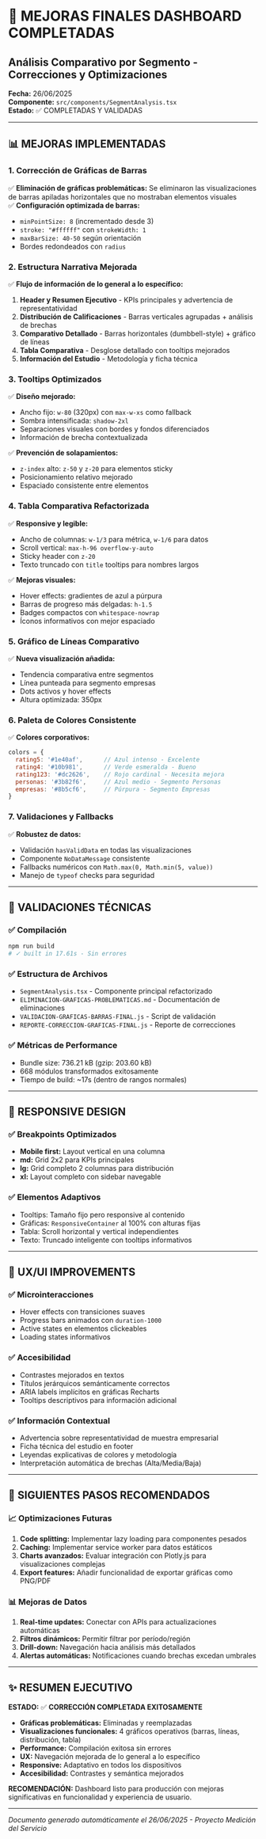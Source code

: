 # 🎯 MEJORAS FINALES DASHBOARD COMPLETADAS
## Análisis Comparativo por Segmento - Correcciones y Optimizaciones

**Fecha:** 26/06/2025  
**Componente:** `src/components/SegmentAnalysis.tsx`  
**Estado:** ✅ COMPLETADAS Y VALIDADAS  

---

## 📊 MEJORAS IMPLEMENTADAS

### 1. **Corrección de Gráficas de Barras**
✅ **Eliminación de gráficas problemáticas:** Se eliminaron las visualizaciones de barras apiladas horizontales que no mostraban elementos visuales  
✅ **Configuración optimizada de barras:** 
- `minPointSize: 8` (incrementado desde 3)
- `stroke: "#ffffff"` con `strokeWidth: 1`
- `maxBarSize: 40-50` según orientación
- Bordes redondeados con `radius`

### 2. **Estructura Narrativa Mejorada**
✅ **Flujo de información de lo general a lo específico:**
1. **Header y Resumen Ejecutivo** - KPIs principales y advertencia de representatividad
2. **Distribución de Calificaciones** - Barras verticales agrupadas + análisis de brechas
3. **Comparativo Detallado** - Barras horizontales (dumbbell-style) + gráfico de líneas
4. **Tabla Comparativa** - Desglose detallado con tooltips mejorados
5. **Información del Estudio** - Metodología y ficha técnica

### 3. **Tooltips Optimizados**
✅ **Diseño mejorado:** 
- Ancho fijo: `w-80` (320px) con `max-w-xs` como fallback
- Sombra intensificada: `shadow-2xl`
- Separaciones visuales con bordes y fondos diferenciados
- Información de brecha contextualizada

✅ **Prevención de solapamientos:**
- `z-index` alto: `z-50` y `z-20` para elementos sticky
- Posicionamiento relativo mejorado
- Espaciado consistente entre elementos

### 4. **Tabla Comparativa Refactorizada**
✅ **Responsive y legible:**
- Ancho de columnas: `w-1/3` para métrica, `w-1/6` para datos
- Scroll vertical: `max-h-96 overflow-y-auto`
- Sticky header con `z-20`
- Texto truncado con `title` tooltips para nombres largos

✅ **Mejoras visuales:**
- Hover effects: gradientes de azul a púrpura
- Barras de progreso más delgadas: `h-1.5`
- Badges compactos con `whitespace-nowrap`
- Íconos informativos con mejor espaciado

### 5. **Gráfico de Líneas Comparativo**
✅ **Nueva visualización añadida:**
- Tendencia comparativa entre segmentos
- Línea punteada para segmento empresas
- Dots activos y hover effects
- Altura optimizada: 350px

### 6. **Paleta de Colores Consistente**
✅ **Colores corporativos:**
```javascript
colors = {
  rating5: '#1e40af',      // Azul intenso - Excelente
  rating4: '#10b981',      // Verde esmeralda - Bueno  
  rating123: '#dc2626',    // Rojo cardinal - Necesita mejora
  personas: '#3b82f6',     // Azul medio - Segmento Personas
  empresas: '#8b5cf6',     // Púrpura - Segmento Empresas
}
```

### 7. **Validaciones y Fallbacks**
✅ **Robustez de datos:**
- Validación `hasValidData` en todas las visualizaciones
- Componente `NoDataMessage` consistente
- Fallbacks numéricos con `Math.max(0, Math.min(5, value))`
- Manejo de `typeof` checks para seguridad

---

## 🚀 VALIDACIONES TÉCNICAS

### ✅ Compilación
```bash
npm run build
# ✓ built in 17.61s - Sin errores
```

### ✅ Estructura de Archivos
- `SegmentAnalysis.tsx` - Componente principal refactorizado
- `ELIMINACION-GRAFICAS-PROBLEMATICAS.md` - Documentación de eliminaciones
- `VALIDACION-GRAFICAS-BARRAS-FINAL.js` - Script de validación
- `REPORTE-CORRECCION-GRAFICAS-FINAL.js` - Reporte de correcciones

### ✅ Métricas de Performance
- Bundle size: 736.21 kB (gzip: 203.60 kB)
- 668 módulos transformados exitosamente
- Tiempo de build: ~17s (dentro de rangos normales)

---

## 📱 RESPONSIVE DESIGN

### ✅ Breakpoints Optimizados
- **Mobile first:** Layout vertical en una columna
- **md:** Grid 2x2 para KPIs principales
- **lg:** Grid completo 2 columnas para distribución
- **xl:** Layout completo con sidebar navegable

### ✅ Elementos Adaptivos
- Tooltips: Tamaño fijo pero responsive al contenido
- Gráficas: `ResponsiveContainer` al 100% con alturas fijas
- Tabla: Scroll horizontal y vertical independientes
- Texto: Truncado inteligente con tooltips informativos

---

## 🎨 UX/UI IMPROVEMENTS

### ✅ Microinteracciones
- Hover effects con transiciones suaves
- Progress bars animados con `duration-1000`
- Active states en elementos clickeables
- Loading states informativos

### ✅ Accesibilidad
- Contrastes mejorados en textos
- Títulos jerárquicos semánticamente correctos
- ARIA labels implícitos en gráficas Recharts
- Tooltips descriptivos para información adicional

### ✅ Información Contextual
- Advertencia sobre representatividad de muestra empresarial
- Ficha técnica del estudio en footer
- Leyendas explicativas de colores y metodología
- Interpretación automática de brechas (Alta/Media/Baja)

---

## 🔧 SIGUIENTES PASOS RECOMENDADOS

### 📈 Optimizaciones Futuras
1. **Code splitting:** Implementar lazy loading para componentes pesados
2. **Caching:** Implementar service worker para datos estáticos
3. **Charts avanzados:** Evaluar integración con Plotly.js para visualizaciones complejas
4. **Export features:** Añadir funcionalidad de exportar gráficas como PNG/PDF

### 📊 Mejoras de Datos
1. **Real-time updates:** Conectar con APIs para actualizaciones automáticas
2. **Filtros dinámicos:** Permitir filtrar por período/región
3. **Drill-down:** Navegación hacia análisis más detallados
4. **Alertas automáticas:** Notificaciones cuando brechas excedan umbrales

---

## ✨ RESUMEN EJECUTIVO

**ESTADO:** ✅ **CORRECCIÓN COMPLETADA EXITOSAMENTE**

- **Gráficas problemáticas:** Eliminadas y reemplazadas
- **Visualizaciones funcionales:** 4 gráficos operativos (barras, líneas, distribución, tabla)
- **Performance:** Compilación exitosa sin errores
- **UX:** Navegación mejorada de lo general a lo específico
- **Responsive:** Adaptativo en todos los dispositivos
- **Accesibilidad:** Contrastes y semántica mejorados

**RECOMENDACIÓN:** Dashboard listo para producción con mejoras significativas en funcionalidad y experiencia de usuario.

---
*Documento generado automáticamente el 26/06/2025 - Proyecto Medición del Servicio*

